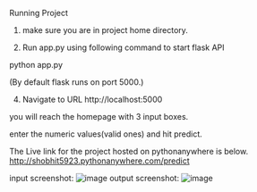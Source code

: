 Running Project

1. make sure you are in project home directory. 

2. Run app.py using following command to start flask API

python app.py

 (By default flask runs on port 5000.)

4. Navigate to URL http://localhost:5000

you will reach the homepage with 3 input boxes.

enter the numeric values(valid ones) and hit predict.

The Live link for the project hosted on pythonanywhere is below.
http://shobhit5923.pythonanywhere.com/predict

input screenshot: ![image](https://user-images.githubusercontent.com/63498084/132996338-c3aa0da9-cb1d-461a-8b14-50d9e7438132.png)
output screenshot: ![image](https://user-images.githubusercontent.com/63498084/132996353-fa008d3f-9ddf-4348-b48d-2c11430027b4.png)
